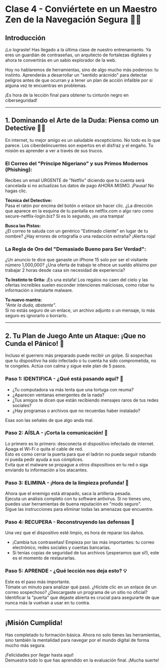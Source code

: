 # Clase 4 - Conviértete en un Maestro Zen de la Navegación Segura 🧘‍♂️

## Introducción

¡Lo lograste! Has llegado a la última clase de nuestro entrenamiento. Ya eres un guardián de contraseñas, un arquitecto de fortalezas digitales y ahora te convertirás en un sabio explorador de la web.

Hoy no hablaremos de herramientas, sino de algo mucho más poderoso: tu instinto. Aprenderás a desarrollar un "sentido arácnido" para detectar peligros antes de que ocurran y a tener un plan de acción infalible por si alguna vez te encuentras en problemas.

¡Es hora de la lección final para obtener tu cinturón negro en ciberseguridad!

---

## 1. Dominando el Arte de la Duda: Piensa como un Detective 🕵️‍♀️

En internet, tu mejor amigo es un saludable escepticismo. No todo es lo que parece. Los ciberdelincuentes son expertos en el disfraz y el engaño. Tu misión es aprender a ver a través de sus trucos.

### El Correo del "Príncipe Nigeriano" y sus Primos Modernos (Phishing):

Recibes un email URGENTE de "Netflix" diciendo que tu cuenta será cancelada si no actualizas tus datos de pago AHORA MISMO. ¡Pausa! No hagas clic.

**Técnica del Detective:**  
Pasa el ratón por encima del botón o enlace sin hacer clic. ¿La dirección que aparece en la esquina de tu pantalla es netflix.com o algo raro como secure-netflix-login.biz? Si es lo segundo, ¡es una trampa!

**Busca las Pistas:**  
¿El correo te saluda con un genérico "Estimado cliente" en lugar de tu nombre? ¿Hay errores de ortografía o una redacción extraña? ¡Alerta roja!

### La Regla de Oro del "Demasiado Bueno para Ser Verdad":

¿Un anuncio te dice que ganaste un iPhone 15 solo por ser el visitante número 1,000,000? ¿Una oferta de trabajo te ofrece un sueldo altísimo por trabajar 2 horas desde casa sin necesidad de experiencia?

**Tu Instinto te Grita:** ¡Es una estafa! Los regalos no caen del cielo y las ofertas increíbles suelen esconder intenciones maliciosas, como robar tu información o instalarte malware.

**Tu nuevo mantra:**  
*"Ante la duda, abstente".*  
Si no estás seguro de un enlace, un archivo adjunto o un mensaje, lo más seguro es ignorarlo o borrarlo.

---

## 2. Tu Plan de Juego Ante un Ataque: ¡Que no Cunda el Pánico! 🚨

Incluso el guerrero más preparado puede recibir un golpe. Si sospechas que tu dispositivo ha sido infectado o tu cuenta ha sido comprometida, no te congeles. Actúa con calma y sigue este plan de 5 pasos.

### Paso 1: IDENTIFICA - ¿Qué está pasando aquí? 🔎

- ¿Tu computadora va más lenta que una tortuga con reuma?
- ¿Aparecen ventanas emergentes de la nada?
- ¿Tus amigos te dicen que están recibiendo mensajes raros de tus redes sociales?
- ¿Hay programas o archivos que no recuerdas haber instalado?

Esas son las señales de que algo anda mal.

### Paso 2: AÍSLA - ¡Corta la comunicación! 🔌

Lo primero es lo primero: desconecta el dispositivo infectado de internet. Apaga el Wi-Fi o quita el cable de red.  
Esto es como cerrar la puerta para que el ladrón no pueda seguir robando ni pueda pedir ayuda a sus cómplices.  
Evita que el malware se propague a otros dispositivos en tu red o siga enviando tu información a los atacantes.

### Paso 3: ELIMINA - ¡Hora de la limpieza profunda! 🧹

Ahora que el enemigo está atrapado, saca la artillería pesada.  
Ejecuta un análisis completo con tu software antivirus. Si no tienes uno, puedes usar herramientas de buena reputación en "modo seguro".  
Sigue las instrucciones para eliminar todas las amenazas que encuentre.

### Paso 4: RECUPERA - Reconstruyendo las defensas 💾

Una vez que el dispositivo esté limpio, es hora de reparar los daños.

- ¡Cambia tus contraseñas! Empieza por las más importantes: tu correo electrónico, redes sociales y cuentas bancarias.
- Si tenías copias de seguridad de tus archivos (¡esperamos que sí!), este es el momento de restaurarlas.

### Paso 5: APRENDE - ¿Qué lección nos deja esto? 💡

Este es el paso más importante.  
Tómate un minuto para analizar qué pasó. ¿Hiciste clic en un enlace de un correo sospechoso? ¿Descargaste un programa de un sitio no oficial?  
Identificar la "puerta" que dejaste abierta es crucial para asegurarte de que nunca más la vuelvan a usar en tu contra.

---

## ¡Misión Cumplida!

Has completado tu formación básica. Ahora no solo tienes las herramientas, sino también la mentalidad para navegar por el mundo digital de forma mucho más segura.

¡Felicidades por llegar hasta aquí!  
Demuestra todo lo que has aprendido en la evaluación final. ¡Mucha suerte!